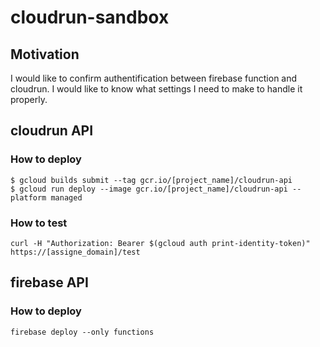 # cloudrun-sandbox

## Motivation

I would like to confirm authentification between firebase function and cloudrun.
I would like to know what settings I need to make to handle it properly.

## cloudrun API

### How to deploy

```
$ gcloud builds submit --tag gcr.io/[project_name]/cloudrun-api 
$ gcloud run deploy --image gcr.io/[project_name]/cloudrun-api --platform managed
```

### How to test

```
curl -H "Authorization: Bearer $(gcloud auth print-identity-token)" https://[assigne_domain]/test
```

## firebase API

### How to deploy

```
firebase deploy --only functions
```